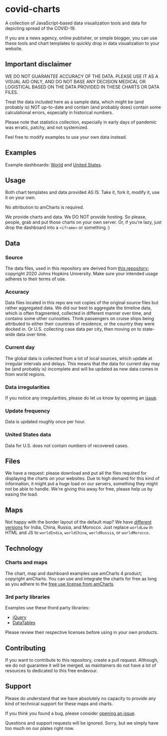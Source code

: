 # covid-charts
A collection of JavaScript-based data visualization tools and data for depicting spread of the COVID-19.

If you are a news agency, online publisher, or simple blogger, you can use these tools and chart templates to quickly drop in data visualization to your website.

## Important disclaimer
WE DO NOT GUARANTEE ACCURACY OF THE DATA. PLEASE USE IT AS A VISUAL AID ONLY, AND DO NOT BASE ANY DECISION MEDICAL OR LOGISTICAL BASED ON THE DATA PROVIDED IN THESE CHARTS OR DATA FILES.

Treat the data included here as a sample data, which might be (and probably is) NOT up-to-date and contain (and probably does) contain some calculational errors, especially in historical numbers.

Please note that statistics collection, especially in early days of pandemic was erratic, patchy, and not systemized.

Feel free to modify examples to use your own data instead.

## Examples
Example dashboards: [World](https://covid-19-updates.cyberian.pk/examples/dashboard/) and [United States](https://covid-19-updates.cyberian.pk/examples/dashboard/us).

## Usage
Both chart templates and data provided AS IS. Take it, fork it, modify it, use it on your own.

No attribution to amCharts is required.

We provide charts and data. We DO NOT provide hosting. So please, people, grab and put those charts on your own server. Or, if you're lazy, just drop the dashboard into a `<iframe>` or something :)

## Data
### Source
The data files, used in this repository are derived from [this repository](https://github.com/CSSEGISandData/COVID-19); copyright 2020 Johns Hopkins University. Make sure your intended usage adheres to their terms of use.

### Accuracy
Data files located in this repo are not copies of the original source files but rather aggregated data. We did our best to aggregate the timeline data, which is often fragmented, collected in different manner over time, and contains some other curiosities. Think passengers on cruise ships being attributed to either their countries of residence, or the country they were docked in. Or U.S. collecting case data per city, then moving on to state-wide data over time.

### Current day
The global data is collected from a lot of local sources, which update at irregular intervals and delays. This means that the data for current day may be (and probably is) incomplete and will be updated as new data comes in from world regions.

### Data irregularities
If you notice any irregularities, please do let us know by opening an [issue](https://github.com/amcharts/covid-charts/issues).

### Update frequency
Data is updated roughly once per hour.

### United States data
Data for U.S. does not contain numbers of recovered cases.

## Files
We have a request: please download and put all the files required for displaying the charts on your websites. Due to high demand for this kind of information, it might put a huge load on our servers, something they might not be able to handle. We're giving this away for free, please help us by easing the load.

## Maps
Not happy with the border layout of the default map? We have [different versions](https://github.com/amcharts/covid-charts/tree/master/deps/amcharts4-geodata) for India, China, Russia, and Morocco. Just replace `worldLow` in HTML and JS to `worldIndia`, `worldChina`, `worldRussia`, or `worldMorocco`.

## Technology
### Charts and maps
The chart, map and dashboard examples use amCharts 4 product; copyright amCharts. You can use and integrate the charts for free as long as you adhere to the [free use license from amCharts](https://github.com/amcharts/amcharts4#license).

### 3rd party libraries
Examples use these thord party libraries:

* [jQuery](https://jquery.com/)
* [DataTables](https://datatables.net/)

Please review their respective licenses before using in your own products.

## Contributing
If you want to contribute to this repository, create a pull request. Although, we do not guarantee it will be merged, as maintainers do not have a lot of resources to dedicated to this free endevour.

## Support
Please do understand that we have absolutely no capacity to provide any kind of technical support for these maps and charts.

If you think you found a bug, please consider [opening an issue](https://github.com/amcharts/covid-charts/issues).

Questions and support requests will be ignored. Sorry, but we simply have too much on our plates right now.
